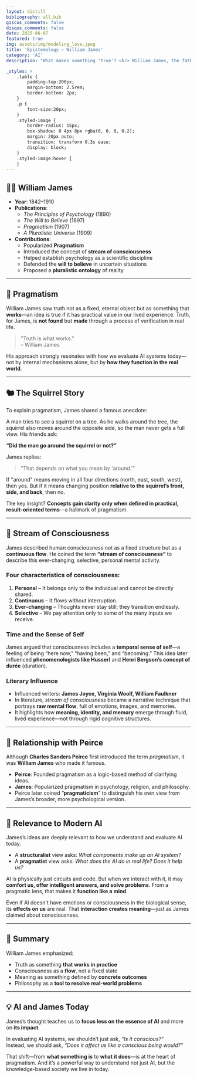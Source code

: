 ```yaml
---
layout: distill
bibliography: all.bib
giscus_comments: false
disqus_comments: false
date: 2025-06-07
featured: true
img: assets/img/modeling_love.jpeg
title: 'Epistemology – William James'
category: 'AI'
description: "What makes something 'true'? <br> William James, the father of American pragmatism, argued that truth is what works."

_styles: >
    .table {
        padding-top:200px;
        margin-bottom: 2.5rem;
        border-bottom: 2px;
    }
    .p {
        font-size:20px;
    }
    .styled-image {
        border-radius: 15px;
        box-shadow: 0 4px 8px rgba(0, 0, 0, 0.2);
        margin: 20px auto;
        transition: transform 0.3s ease;
        display: block;
    }
    .styled-image:hover {
    }
---
```




## 🧑‍🏫 William James

- **Year**: 1842–1910  
- **Publications**:  
  - *The Principles of Psychology* (1890)  
  - *The Will to Believe* (1897)  
  - *Pragmatism* (1907)  
  - *A Pluralistic Universe* (1909)  
- **Contributions**:  
  - Popularized **Pragmatism**  
  - Introduced the concept of **stream of consciousness**  
  - Helped establish psychology as a scientific discipline  
  - Defended the **will to believe** in uncertain situations  
  - Proposed a **pluralistic ontology** of reality

---

## 🔧 Pragmatism

William James saw truth not as a fixed, eternal object but as something that **works**—an idea is true if it has practical value in our lived experience. Truth, for James, is **not found** but **made** through a process of verification in real life.

> "Truth is what works."  
> – William James

His approach strongly resonates with how we evaluate AI systems today—not by internal mechanisms alone, but by **how they function in the real world**.

---

## 🐿️ The Squirrel Story

To explain pragmatism, James shared a famous anecdote:

A man tries to see a squirrel on a tree. As he walks around the tree, the squirrel also moves around the opposite side, so the man never gets a full view. His friends ask:

**“Did the man go around the squirrel or not?”**

James replies:

> "That depends on what you mean by 'around.'"

If "around" means moving in all four directions (north, east, south, west), then yes. But if it means changing position **relative to the squirrel’s front, side, and back**, then no.

The key insight? **Concepts gain clarity only when defined in practical, result-oriented terms**—a hallmark of pragmatism.

---

## 🌊 Stream of Consciousness

James described human consciousness not as a fixed structure but as a **continuous flow**. He coined the term **“stream of consciousness”** to describe this ever-changing, selective, personal mental activity.

### Four characteristics of consciousness:

1. **Personal** – It belongs only to the individual and cannot be directly shared.  
2. **Continuous** – It flows without interruption.  
3. **Ever-changing** – Thoughts never stay still; they transition endlessly.  
4. **Selective** – We pay attention only to some of the many inputs we receive.

### Time and the Sense of Self

James argued that consciousness includes a **temporal sense of self**—a feeling of being “here now,” “having been,” and “becoming.” This idea later influenced **phenomenologists like Husserl** and **Henri Bergson’s concept of durée** (duration).

### Literary Influence

- Influenced writers: **James Joyce, Virginia Woolf, William Faulkner**  
- In literature, *stream of consciousness* became a narrative technique that portrays **raw mental flow**, full of emotions, images, and memories.  
- It highlights how **meaning, identity, and memory** emerge through fluid, lived experience—not through rigid cognitive structures.

---

## 🤝 Relationship with Peirce

Although **Charles Sanders Peirce** first introduced the term *pragmatism*, it was **William James** who made it famous.

- **Peirce**: Founded pragmatism as a logic-based method of clarifying ideas.  
- **James**: Popularized pragmatism in psychology, religion, and philosophy.  
- Peirce later coined “**pragmaticism**” to distinguish his own view from James’s broader, more psychological version.

---

## 🧠 Relevance to Modern AI

James’s ideas are deeply relevant to how we understand and evaluate AI today.

- A **structuralist** view asks: *What components make up an AI system?*  
- A **pragmatist** view asks: *What does the AI do in real life? Does it help us?*

AI is physically just circuits and code. But when we interact with it, it may **comfort us, offer intelligent answers, and solve problems**. From a pragmatic lens, that makes it **function like a mind**.

Even if AI doesn't have emotions or consciousness in the biological sense, its **effects on us** are real. That **interaction creates meaning**—just as James claimed about consciousness.

---

## 📌 Summary

William James emphasized:

- Truth as something **that works in practice**  
- Consciousness as a **flow**, not a fixed state  
- Meaning as something defined by **concrete outcomes**  
- Philosophy as a **tool to resolve real-world problems**

---

## 💡 AI and James Today

James’s thought teaches us to **focus less on the essence of AI** and more on **its impact**.

In evaluating AI systems, we shouldn’t just ask, *“Is it conscious?”*  
Instead, we should ask, *“Does it affect us like a conscious being would?”*

That shift—from **what something is** to **what it does**—is at the heart of pragmatism. And it’s a powerful way to understand not just AI, but the knowledge-based society we live in today.